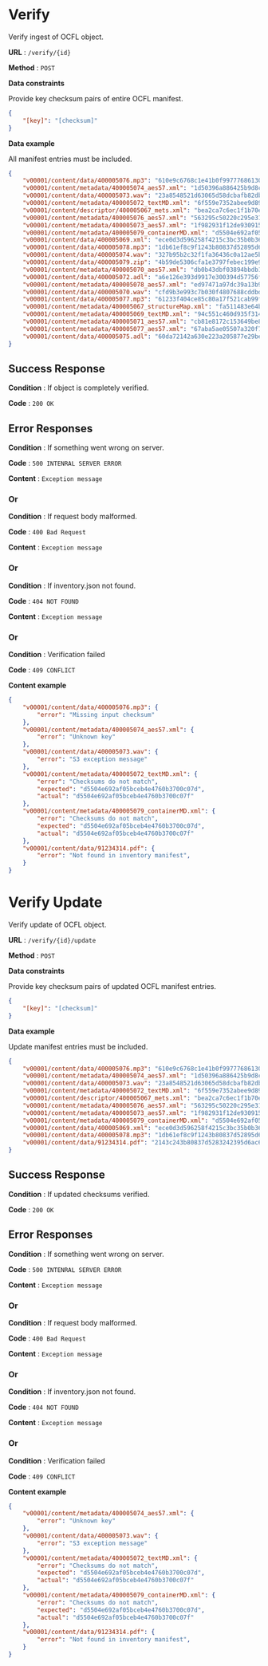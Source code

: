 # Verify

Verify ingest of OCFL object.

**URL** : `/verify/{id}`

**Method** : `POST`

**Data constraints**

Provide key checksum pairs of entire OCFL manifest.

```json
{
    "[key]": "[checksum]"
}
```

**Data example**

All manifest entries must be included.

```json
{
    "v00001/content/data/400005076.mp3": "610e9c6768c1e41b0f997776861308a1",
    "v00001/content/metadata/400005074_aes57.xml": "1d50396a886425b9d8c7e50461d7b523",
    "v00001/content/data/400005073.wav": "23a8548521d63065d58dcbafb82dbeb3",
    "v00001/content/metadata/400005072_textMD.xml": "6f559e7352abee9d8972447eda23cc84",
    "v00001/content/descriptor/400005067_mets.xml": "bea2ca7c6ec1f1b70ef85265aa396dbd",
    "v00001/content/metadata/400005076_aes57.xml": "563295c50220c295e317cc6f5c37ee8b",
    "v00001/content/metadata/400005073_aes57.xml": "1f982931f12de9309157b4e891e0abc7",
    "v00001/content/metadata/400005079_containerMD.xml": "d5504e692af05bceb4e4760b3700c07f",
    "v00001/content/data/400005069.xml": "ece0d3d596258f4215c3bc35b0b36e34",
    "v00001/content/data/400005078.mp3": "1db61ef8c9f1243b80837d52895d688b",
    "v00001/content/data/400005074.wav": "327b95b2c32f1fa36436c0a12ae5bbf8",
    "v00001/content/data/400005079.zip": "4b59de5306cfa1e3797febec199e9708",
    "v00001/content/metadata/400005070_aes57.xml": "db0b43dbf03894bbdb1ddb53768448d9",
    "v00001/content/data/400005072.adl": "a6e126e393d9917e300394d57756ffac",
    "v00001/content/metadata/400005078_aes57.xml": "ed97471a97dc39a13b951afe7a34fb71",
    "v00001/content/data/400005070.wav": "cfd9b3e993c7b030f4807688cddbd77c",
    "v00001/content/data/400005077.mp3": "61233f404ce85c80a17f521cab99feb5",
    "v00001/content/metadata/400005067_structureMap.xml": "fa511483e64be6ef2b7c9e07543df158",
    "v00001/content/metadata/400005069_textMD.xml": "94c551c460d935f3148ebbd06d5412cb",
    "v00001/content/metadata/400005071_aes57.xml": "cb81e8172c153649be8e5e59236f43c3",
    "v00001/content/metadata/400005077_aes57.xml": "67aba5ae05507a320f701de7adb60633",
    "v00001/content/data/400005075.adl": "60da72142a630e223a205877e29be9c9"
}
```

## Success Response

**Condition** : If object is completely verified.

**Code** : `200 OK`

## Error Responses

**Condition** : If something went wrong on server.

**Code** : `500 INTENRAL SERVER ERROR`

**Content** : `Exception message`

### Or

**Condition** : If request body malformed.

**Code** : `400 Bad Request`

**Content** : `Exception message`

### Or

**Condition** : If inventory.json not found.

**Code** : `404 NOT FOUND`

**Content** : `Exception message`

### Or

**Condition** : Verification failed

**Code** : `409 CONFLICT`

**Content example**

```json
{
    "v00001/content/data/400005076.mp3": {
        "error": "Missing input checksum"
    },
    "v00001/content/metadata/400005074_aes57.xml": {
        "error": "Unknown key"
    },
    "v00001/content/data/400005073.wav": {
        "error": "S3 exception message"
    },
    "v00001/content/metadata/400005072_textMD.xml": {
        "error": "Checksums do not match",
        "expected": "d5504e692af05bceb4e4760b3700c07d",
        "actual": "d5504e692af05bceb4e4760b3700c07f"
    },
    "v00001/content/metadata/400005079_containerMD.xml": {
        "error": "Checksums do not match",
        "expected": "d5504e692af05bceb4e4760b3700c07d",
        "actual": "d5504e692af05bceb4e4760b3700c07f"
    },
    "v00001/content/data/91234314.pdf": {
        "error": "Not found in inventory manifest",
    }
}
```

# Verify Update

Verify update of OCFL object.

**URL** : `/verify/{id}/update`

**Method** : `POST`

**Data constraints**

Provide key checksum pairs of updated OCFL manifest entries.

```json
{
    "[key]": "[checksum]"
}
```

**Data example**

Update manifest entries must be included.

```json
{
    "v00001/content/data/400005076.mp3": "610e9c6768c1e41b0f997776861308a1",
    "v00001/content/metadata/400005074_aes57.xml": "1d50396a886425b9d8c7e50461d7b523",
    "v00001/content/data/400005073.wav": "23a8548521d63065d58dcbafb82dbeb3",
    "v00001/content/metadata/400005072_textMD.xml": "6f559e7352abee9d8972447eda23cc84",
    "v00001/content/descriptor/400005067_mets.xml": "bea2ca7c6ec1f1b70ef85265aa396dbd",
    "v00001/content/metadata/400005076_aes57.xml": "563295c50220c295e317cc6f5c37ee8b",
    "v00001/content/metadata/400005073_aes57.xml": "1f982931f12de9309157b4e891e0abc7",
    "v00001/content/metadata/400005079_containerMD.xml": "d5504e692af05bceb4e4760b3700c07f",
    "v00001/content/data/400005069.xml": "ece0d3d596258f4215c3bc35b0b36e34",
    "v00001/content/data/400005078.mp3": "1db61ef8c9f1243b80837d52895d688b",
    "v00001/content/data/91234314.pdf": "2143c243b80837d5283242395d6ac65d"
}
```

## Success Response

**Condition** : If updated checksums verified.

**Code** : `200 OK`

## Error Responses

**Condition** : If something went wrong on server.

**Code** : `500 INTENRAL SERVER ERROR`

**Content** : `Exception message`

### Or

**Condition** : If request body malformed.

**Code** : `400 Bad Request`

**Content** : `Exception message`

### Or

**Condition** : If inventory.json not found.

**Code** : `404 NOT FOUND`

**Content** : `Exception message`

### Or

**Condition** : Verification failed

**Code** : `409 CONFLICT`

**Content example**

```json
{
    "v00001/content/metadata/400005074_aes57.xml": {
        "error": "Unknown key"
    },
    "v00001/content/data/400005073.wav": {
        "error": "S3 exception message"
    },
    "v00001/content/metadata/400005072_textMD.xml": {
        "error": "Checksums do not match",
        "expected": "d5504e692af05bceb4e4760b3700c07d",
        "actual": "d5504e692af05bceb4e4760b3700c07f"
    },
    "v00001/content/metadata/400005079_containerMD.xml": {
        "error": "Checksums do not match",
        "expected": "d5504e692af05bceb4e4760b3700c07d",
        "actual": "d5504e692af05bceb4e4760b3700c07f"
    },
    "v00001/content/data/91234314.pdf": {
        "error": "Not found in inventory manifest",
    }
}
```